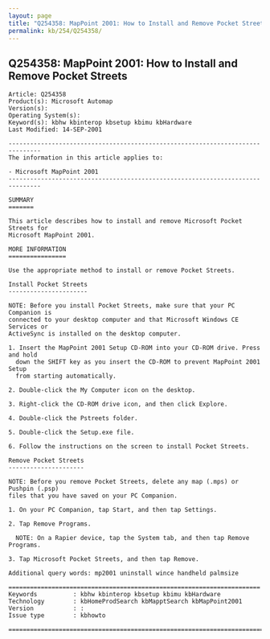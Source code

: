 ```yaml
---
layout: page
title: "Q254358: MapPoint 2001: How to Install and Remove Pocket Streets"
permalink: kb/254/Q254358/
---
```


## Q254358: MapPoint 2001: How to Install and Remove Pocket Streets

	Article: Q254358
	Product(s): Microsoft Automap
	Version(s): 
	Operating System(s): 
	Keyword(s): kbhw kbinterop kbsetup kbimu kbHardware
	Last Modified: 14-SEP-2001
	
	-------------------------------------------------------------------------------
	The information in this article applies to:
	
	- Microsoft MapPoint 2001 
	-------------------------------------------------------------------------------
	
	SUMMARY
	=======
	
	This article describes how to install and remove Microsoft Pocket Streets for
	Microsoft MapPoint 2001.
	
	MORE INFORMATION
	================
	
	Use the appropriate method to install or remove Pocket Streets.
	
	Install Pocket Streets
	----------------------
	
	NOTE: Before you install Pocket Streets, make sure that your PC Companion is
	connected to your desktop computer and that Microsoft Windows CE Services or
	ActiveSync is installed on the desktop computer.
	
	1. Insert the MapPoint 2001 Setup CD-ROM into your CD-ROM drive. Press and hold
	  down the SHIFT key as you insert the CD-ROM to prevent MapPoint 2001 Setup
	  from starting automatically.
	
	2. Double-click the My Computer icon on the desktop.
	
	3. Right-click the CD-ROM drive icon, and then click Explore.
	
	4. Double-click the Pstreets folder.
	
	5. Double-click the Setup.exe file.
	
	6. Follow the instructions on the screen to install Pocket Streets.
	
	Remove Pocket Streets
	---------------------
	
	NOTE: Before you remove Pocket Streets, delete any map (.mps) or Pushpin (.psp)
	files that you have saved on your PC Companion.
	
	1. On your PC Companion, tap Start, and then tap Settings.
	
	2. Tap Remove Programs.
	
	  NOTE: On a Rapier device, tap the System tab, and then tap Remove Programs.
	
	3. Tap Microsoft Pocket Streets, and then tap Remove.
	
	Additional query words: mp2001 uninstall wince handheld palmsize
	
	======================================================================
	Keywords          : kbhw kbinterop kbsetup kbimu kbHardware 
	Technology        : kbHomeProdSearch kbMapptSearch kbMapPoint2001
	Version           : :
	Issue type        : kbhowto
	
	=============================================================================
	
